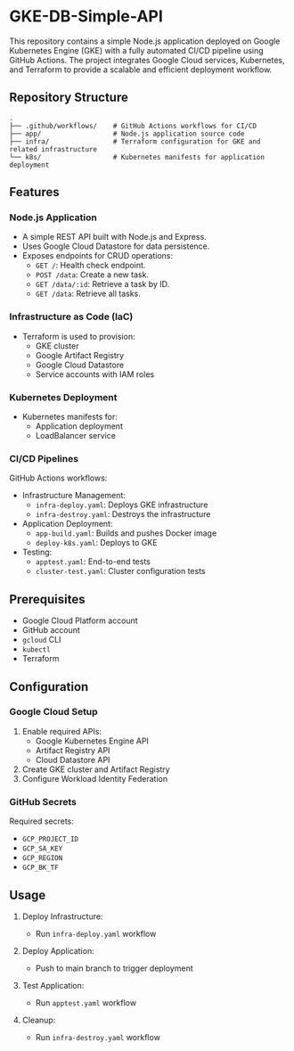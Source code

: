 # GKE-DB-Simple-API

This repository contains a simple Node.js application deployed on Google Kubernetes Engine (GKE) with a fully automated CI/CD pipeline using GitHub Actions. The project integrates Google Cloud services, Kubernetes, and Terraform to provide a scalable and efficient deployment workflow.

## Repository Structure

```
.
├── .github/workflows/    # GitHub Actions workflows for CI/CD
├── app/                  # Node.js application source code
├── infra/                # Terraform configuration for GKE and related infrastructure
└── k8s/                  # Kubernetes manifests for application deployment
```

## Features

### Node.js Application
- A simple REST API built with Node.js and Express.
- Uses Google Cloud Datastore for data persistence.
- Exposes endpoints for CRUD operations:
  - `GET /`: Health check endpoint.
  - `POST /data`: Create a new task.
  - `GET /data/:id`: Retrieve a task by ID.
  - `GET /data`: Retrieve all tasks.

### Infrastructure as Code (IaC)
- Terraform is used to provision:
  - GKE cluster
  - Google Artifact Registry
  - Google Cloud Datastore
  - Service accounts with IAM roles

### Kubernetes Deployment
- Kubernetes manifests for:
  - Application deployment
  - LoadBalancer service

### CI/CD Pipelines
GitHub Actions workflows:
- Infrastructure Management:
  - `infra-deploy.yaml`: Deploys GKE infrastructure
  - `infra-destroy.yaml`: Destroys the infrastructure
- Application Deployment:
  - `app-build.yaml`: Builds and pushes Docker image
  - `deploy-k8s.yaml`: Deploys to GKE
- Testing:
  - `apptest.yaml`: End-to-end tests
  - `cluster-test.yaml`: Cluster configuration tests

## Prerequisites
- Google Cloud Platform account
- GitHub account
- `gcloud` CLI
- `kubectl`
- Terraform

## Configuration

### Google Cloud Setup
1. Enable required APIs:
   - Google Kubernetes Engine API
   - Artifact Registry API
   - Cloud Datastore API
2. Create GKE cluster and Artifact Registry
3. Configure Workload Identity Federation

### GitHub Secrets
Required secrets:
- `GCP_PROJECT_ID`
- `GCP_SA_KEY`
- `GCP_REGION`
- `GCP_BK_TF`

## Usage

1. Deploy Infrastructure:
   - Run `infra-deploy.yaml` workflow

2. Deploy Application:
   - Push to main branch to trigger deployment

3. Test Application:
   - Run `apptest.yaml` workflow

4. Cleanup:
   - Run `infra-destroy.yaml` workflow
